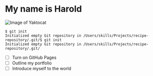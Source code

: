 # My name is Harold

![Image of Yaktocat](https://octodex.github.com/images/yaktocat.png)

~~~
$ git init
Initialized empty Git repository in /Users/skills/Projects/recipe-repository/.git/$ git init
Initialized empty Git repository in /Users/skills/Projects/recipe-repository/.git/
~~~

- [ ] Turn on GitHub Pages
- [ ] Outline my portfolio
- [ ] Introduce myself to the world
